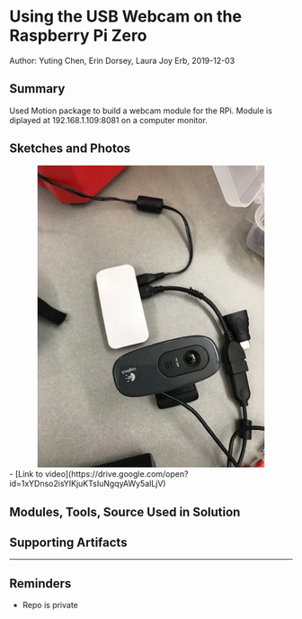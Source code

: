 #  Using the USB Webcam on the Raspberry Pi Zero

Author: Yuting Chen, Erin Dorsey, Laura Joy Erb, 2019-12-03

## Summary
Used Motion package to build a webcam module for the RPi. Module is diplayed at 192.168.1.109:8081 on a computer monitor. 

## Sketches and Photos
<center><img src="./images/IMG_6767.jpg" width="80%" /></center>
- [Link to video](https://drive.google.com/open?id=1xYDnso2isYIKjuKTsIuNgqyAWy5alLjV)

## Modules, Tools, Source Used in Solution


## Supporting Artifacts


-----

## Reminders
- Repo is private
